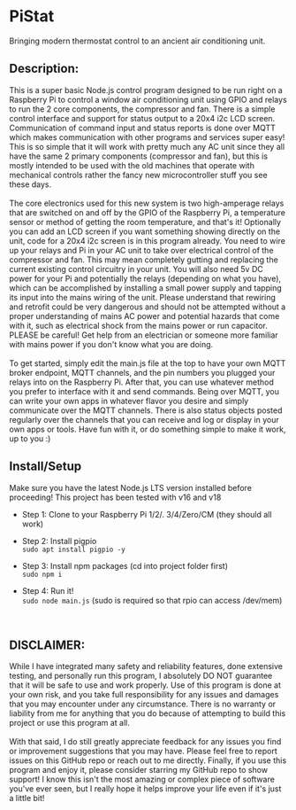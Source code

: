 # PiStat
Bringing modern thermostat control to an ancient air conditioning unit.
 
## Description:
This is a super basic Node.js control program designed to be run right on a Raspberry Pi to control a window air conditioning unit using GPIO and relays to run the 2 core components, the compressor and fan. There is a simple control interface and support for status output to a 20x4 i2c LCD screen. Communication of command input and status reports is done over MQTT which makes communication with other programs and services super easy! This is so simple that it will work with pretty much any AC unit since they all have the same 2 primary components (compressor and fan), but this is mostly intended to be used with the old machines that operate with mechanical controls rather the fancy new microcontroller stuff you see these days.
<br><br>
The core electronics used for this new system is two high-amperage relays that are switched on and off by the GPIO of the Raspberry Pi, a temperature sensor or method of getting the room temperature, and that's it! Optionally you can add an LCD screen if you want something showing directly on the unit, code for a 20x4 i2c screen is in this program already. You need to wire up your relays and Pi in your AC unit to take over electrical control of the compressor and fan. This may mean completely gutting and replacing the current existing control circuitry in your unit. You will also need 5v DC power for your Pi and potentially the relays (depending on what you have), which can be accomplished by installing a small power supply and tapping its input into the mains wiring of the unit. Please understand that rewiring and retrofit could be very dangerous and should not be attempted without a proper understanding of mains AC power and potential hazards that come with it, such as electrical shock from the mains power or run capacitor. PLEASE be careful! Get help from an electrician or someone more familiar with mains power if you don't know what you are doing.
<br><br>
To get started, simply edit the main.js file at the top to have your own MQTT broker endpoint, MQTT channels, and the pin numbers you plugged your relays into on the Raspberry Pi. After that, you can use whatever method you prefer to interface with it and send commands. Being over MQTT, you can write your own apps in whatever flavor you desire and simply communicate over the MQTT channels. There is also status objects posted regularly over the channels that you can receive and log or display in your own apps or tools. Have fun with it, or do something simple to make it work, up to you :)
<br>

## Install/Setup

Make sure you have the latest Node.js LTS version installed before proceeding! This project has been tested with v16 and v18
 
+ Step 1: Clone to your Raspberry Pi 1/2/. 3/4/Zero/CM (they should all work)
 
+ Step 2: Install pigpio<br>
 ```sudo apt install pigpio -y```
 
+ Step 3: Install npm packages (cd into project folder first)<br>
 ```sudo npm i```

+ Step 4: Run it!<br>
```sudo node main.js```  (sudo is required so that rpio can access /dev/mem)

<br>

## DISCLAIMER:
While I have integrated many safety and reliability features, done extensive testing, and personally run this program, I absolutely 
DO NOT guarantee that it will be safe to use and work properly. Use of this program is done at your own risk, and you take full responsibility for
any issues and damages that you may encounter under any circumstance. There is no warranty or liability from me for anything that you do because of attempting to build this project or use this program at all. 
<br><br>With that said, I do still greatly appreciate feedback for any issues you find or
improvement suggestions that you may have. Please feel free to report issues on this GitHub repo or reach out to me directly.
Finally, if you use this program and enjoy it, please consider starring my GitHub repo to show support! I know this isn't the most
amazing or complex piece of software you've ever seen, but I really hope it helps improve your life even if it's just a little bit!

